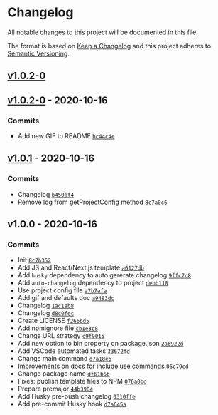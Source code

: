 # Changelog

All notable changes to this project will be documented in this file.

The format is based on [Keep a Changelog](https://keepachangelog.com/en/1.0.0/)
and this project adheres to [Semantic Versioning](https://semver.org/spec/v2.0.0.html).

## [v1.0.2-0](https://github.com/tiagoboeing/styleguide-cli/compare/v1.0.2-0...v1.0.2-0)

## [v1.0.2-0](https://github.com/tiagoboeing/styleguide-cli/compare/v1.0.1...v1.0.2-0) - 2020-10-16

### Commits

- Add new GIF to README [`bc44c4e`](https://github.com/tiagoboeing/styleguide-cli/commit/bc44c4efcc4fe8abfd3e9c2d4ff9fdd230bdec51)

## [v1.0.1](https://github.com/tiagoboeing/styleguide-cli/compare/v1.0.0...v1.0.1) - 2020-10-16

### Commits

- Changelog [`b450af4`](https://github.com/tiagoboeing/styleguide-cli/commit/b450af45c006a6e00fe094dde2fbe4fd0c0335ab)
- Remove log from getProjectConfig method [`8c7a0c6`](https://github.com/tiagoboeing/styleguide-cli/commit/8c7a0c6479ef62272216af4c3c09cf051e569fca)

## v1.0.0 - 2020-10-16

### Commits

- Init [`8c7b352`](https://github.com/tiagoboeing/styleguide-cli/commit/8c7b3520223593194c0f88236f7fe89659291559)
- Add JS and React/Next.js template [`a6127db`](https://github.com/tiagoboeing/styleguide-cli/commit/a6127db803cc4c44ff5b797ffad34665fe7c4138)
- Add `husky` dependency to auto gererate changelog [`9ffc7c8`](https://github.com/tiagoboeing/styleguide-cli/commit/9ffc7c81a473c442985e4916c56f99afe1447b74)
- Add `auto-changelog` dependency to project [`debb118`](https://github.com/tiagoboeing/styleguide-cli/commit/debb118a7d7a556a2ea150512705742188eafbb5)
- Use project config file [`a7b7afa`](https://github.com/tiagoboeing/styleguide-cli/commit/a7b7afaa4c22bb2525c31f5b13c9d893358afc25)
- Add gif and defaults doc [`a9483dc`](https://github.com/tiagoboeing/styleguide-cli/commit/a9483dc23041565e148f22f77798c26ee180617e)
- Changelog [`1ac1ab8`](https://github.com/tiagoboeing/styleguide-cli/commit/1ac1ab82624c487c6d964e91baf246b9a5ca5acb)
- Changelog [`d8c0fec`](https://github.com/tiagoboeing/styleguide-cli/commit/d8c0fec3350b288d527509d5ddf49890766ff851)
- Create LICENSE [`f266bd5`](https://github.com/tiagoboeing/styleguide-cli/commit/f266bd5305778a262a6ade016ac226ff858c5f85)
- Add npmignore file [`cb1e3c8`](https://github.com/tiagoboeing/styleguide-cli/commit/cb1e3c83ad28affe03bcaeec570ed6d8e558b5ec)
- Change URL strategy [`c9f9015`](https://github.com/tiagoboeing/styleguide-cli/commit/c9f9015898123eda50735c8f10920c0c726d8668)
- Add new option to bin property on package.json [`2a6922d`](https://github.com/tiagoboeing/styleguide-cli/commit/2a6922d7e5466472b94b98019ee6a04bfaa99580)
- Add VSCode automated tasks [`33672fd`](https://github.com/tiagoboeing/styleguide-cli/commit/33672fddf9d817076bd83f83b68926b73b485c5b)
- Change main command [`d7a18e6`](https://github.com/tiagoboeing/styleguide-cli/commit/d7a18e649b774befda962d9dd534c87a50fb707e)
- Improvements on docs for include use commands [`06c79cd`](https://github.com/tiagoboeing/styleguide-cli/commit/06c79cdccdf09c124a725e518a9307f1ece22065)
- Change package name [`df61b5b`](https://github.com/tiagoboeing/styleguide-cli/commit/df61b5b9be51abd2741ad3077cbb03831e30f909)
- Fixes: publish template files to NPM [`076a0bd`](https://github.com/tiagoboeing/styleguide-cli/commit/076a0bdb0dc2dfc7b9c75f9bb0738547a91f46a1)
- Prepare premajor [`44b3904`](https://github.com/tiagoboeing/styleguide-cli/commit/44b3904dc7385f89686d46e4c2944dc233896dde)
- Add Husky pre-push changelog [`0310ffe`](https://github.com/tiagoboeing/styleguide-cli/commit/0310ffeb452504eecdfe87836c0072da354d6b34)
- Add pre-commit Husky hook [`d7a645a`](https://github.com/tiagoboeing/styleguide-cli/commit/d7a645a4891f50d5410de975fae697b5d28d1722)
